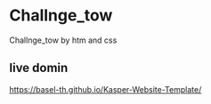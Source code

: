# Challnge_tow
Challnge_tow by htm and css 

## live domin
https://basel-th.github.io/Kasper-Website-Template/
